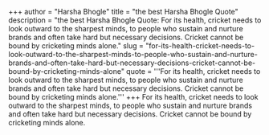 +++
author = "Harsha Bhogle"
title = "the best Harsha Bhogle Quote"
description = "the best Harsha Bhogle Quote: For its health, cricket needs to look outward to the sharpest minds, to people who sustain and nurture brands and often take hard but necessary decisions. Cricket cannot be bound by cricketing minds alone."
slug = "for-its-health-cricket-needs-to-look-outward-to-the-sharpest-minds-to-people-who-sustain-and-nurture-brands-and-often-take-hard-but-necessary-decisions-cricket-cannot-be-bound-by-cricketing-minds-alone"
quote = '''For its health, cricket needs to look outward to the sharpest minds, to people who sustain and nurture brands and often take hard but necessary decisions. Cricket cannot be bound by cricketing minds alone.'''
+++
For its health, cricket needs to look outward to the sharpest minds, to people who sustain and nurture brands and often take hard but necessary decisions. Cricket cannot be bound by cricketing minds alone.
